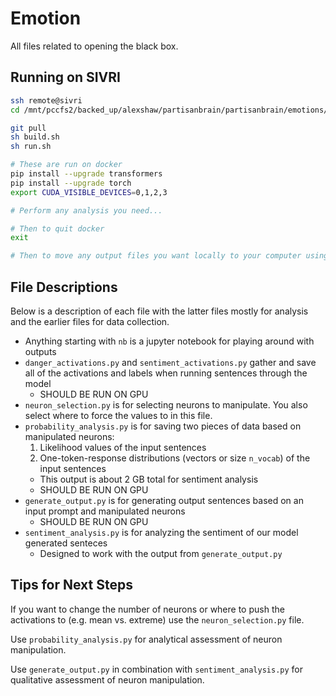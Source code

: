 # Emotion
All files related to opening the black box.

## Running on SIVRI
```bash
ssh remote@sivri
cd /mnt/pccfs2/backed_up/alexshaw/partisanbrain/partisanbrain/emotions/docker

git pull
sh build.sh
sh run.sh

# These are run on docker
pip install --upgrade transformers
pip install --upgrade torch
export CUDA_VISIBLE_DEVICES=0,1,2,3

# Perform any analysis you need...

# Then to quit docker
exit

# Then to move any output files you want locally to your computer using scp
```

## File Descriptions
Below is a description of each file with the latter files mostly for analysis and the earlier files for data collection.

- Anything starting with `nb` is a jupyter notebook for playing around with outputs
- `danger_activations.py` and `sentiment_activations.py` gather and save all of the activations and labels when running sentences through the model
  - SHOULD BE RUN ON GPU
- `neuron_selection.py` is for selecting neurons to manipulate. You also select where to force the values to in this file.
- `probability_analysis.py` is for saving two pieces of data based on manipulated neurons:
  1. Likelihood values of the input sentences
  1. One-token-response distributions (vectors or size `n_vocab`) of the input sentences
  - This output is about 2 GB total for sentiment analysis
  - SHOULD BE RUN ON GPU
- `generate_output.py` is for generating output sentences based on an input prompt and manipulated neurons
  - SHOULD BE RUN ON GPU
- `sentiment_analysis.py` is for analyzing the sentiment of our model generated senteces
  - Designed to work with the output from `generate_output.py`

## Tips for Next Steps
If you want to change the number of neurons or where to push the activations to (e.g. mean vs. extreme) use the `neuron_selection.py` file.

Use `probability_analysis.py` for analytical assessment of neuron manipulation.

Use `generate_output.py` in combination with `sentiment_analysis.py` for qualitative assessment of neuron manipulation.